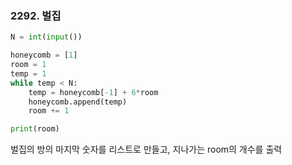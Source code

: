 ### 2292. 벌집

```python
N = int(input())

honeycomb = [1]
room = 1
temp = 1
while temp < N:
    temp = honeycomb[-1] + 6*room
    honeycomb.append(temp)
    room += 1

print(room)
```

벌집의 방의 마지막 숫자를 리스트로 만들고, 지나가는 room의 개수를 출력